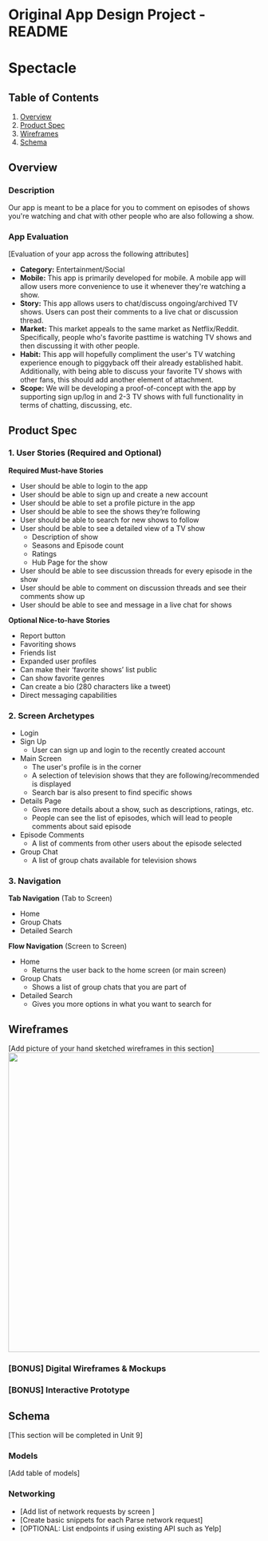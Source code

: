 Original App Design Project - README
===

# Spectacle

## Table of Contents
1. [Overview](#Overview)
1. [Product Spec](#Product-Spec)
1. [Wireframes](#Wireframes)
2. [Schema](#Schema)

## Overview
### Description
Our app is meant to be a place for you to comment on episodes of shows you're watching and chat with other people who are also following a show. 

### App Evaluation
[Evaluation of your app across the following attributes]
- **Category:** Entertainment/Social
- **Mobile:** This app is primarily developed for mobile. A mobile app will allow users more convenience to use it whenever they're watching a show.
- **Story:** This app allows users to chat/discuss ongoing/archived TV shows. Users can post their comments to a live chat or discussion thread.
- **Market:** This market appeals to the same market as Netflix/Reddit. Specifically, people who's favorite pasttime is watching TV shows and then discussing it with other people.
- **Habit:** This app will hopefully compliment the user's TV watching experience enough to piggyback off their already established habit. Additionally, with being able to discuss your favorite TV shows with other fans, this should add another element of attachment.
- **Scope:** We will be developing a proof-of-concept with the app by supporting sign up/log in and 2-3 TV shows with full functionality in terms of chatting, discussing, etc. 

## Product Spec

### 1. User Stories (Required and Optional)

**Required Must-have Stories**

* User should be able to login to the app
* User should be able to sign up and create a new account
* User should be able to set a profile picture in the app
* User should be able to see the shows they’re following
* User should be able to search for new shows to follow
* User should be able to see a detailed view of a TV show
  - Description of show
  - Seasons and Episode count
  - Ratings
  - Hub Page for the show
* User should be able to see discussion threads for every episode in the show
* User should be able to comment on discussion threads and see their comments show up
* User should be able to see and message in a live chat for shows


**Optional Nice-to-have Stories**

- Report button
- Favoriting shows
- Friends list
- Expanded user profiles
- Can make their ‘favorite shows’ list public
- Can show favorite genres
- Can create a bio (280 characters like a tweet)
- Direct messaging capabilities


### 2. Screen Archetypes

* Login
* Sign Up
   * User can sign up and login to the recently created account
* Main Screen
   * The user's profile is in the corner
   * A selection of television shows that they are following/recommended is displayed
   * Search bar is also present to find specific shows
* Details Page
   * Gives more details about a show, such as descriptions, ratings, etc.
   * People can see the list of episodes, which will lead to people comments about said episode
* Episode Comments
   * A list of comments from other users about the episode selected
* Group Chat
   * A list of group chats available for television shows

### 3. Navigation

**Tab Navigation** (Tab to Screen)

* Home
* Group Chats
* Detailed Search

**Flow Navigation** (Screen to Screen)

* Home
   * Returns the user back to the home screen (or main screen)
* Group Chats
   * Shows a list of group chats that you are part of
* Detailed Search
   * Gives you more options in what you want to search for

## Wireframes
[Add picture of your hand sketched wireframes in this section]
<img src="YOUR_WIREFRAME_IMAGE_URL" width=600>

### [BONUS] Digital Wireframes & Mockups

### [BONUS] Interactive Prototype

## Schema 
[This section will be completed in Unit 9]
### Models
[Add table of models]
### Networking
- [Add list of network requests by screen ]
- [Create basic snippets for each Parse network request]
- [OPTIONAL: List endpoints if using existing API such as Yelp]
